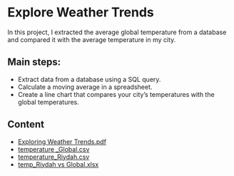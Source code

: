# Explore Weather Trends

In this project, I extracted the average global temperature from a database and compared it with the average temperature in my city.


## Main steps:
- Extract data from a database using a SQL query.
- Calculate a moving average in a spreadsheet.
- Create a line chart that compares your city’s temperatures with the global temperatures.


## Content
- [Exploring Weather Trends.pdf](https://github.com/RawanAlsaedi/Explore-Weather-Trends/blob/main/Exploring%20Weather%20Trends.pdf)
- [temperature _Global.csv](https://github.com/RawanAlsaedi/Explore-Weather-Trends/blob/main/temperature%20_Global.csv)
- [temperature_Riydah.csv](https://github.com/RawanAlsaedi/Explore-Weather-Trends/blob/main/temperature_Riydah.csv)
- [temp_Riydah vs Global.xlsx](https://github.com/RawanAlsaedi/Explore-Weather-Trends/blob/main/temp_Riydah%20vs%20Global.xlsx)


